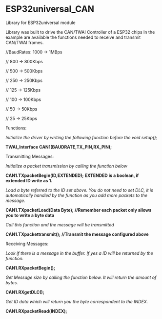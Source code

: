# ESP32universal_CAN
Library for ESP32universal module


Library was built to drive the CAN/TWAI Controller of a ESP32 chips
In the example are available the functions needed to receive and transmit CAN/TWAI frames.


//BaudRates: 1000 -> 1MBps

//            800 -> 800Kbps

//            500 -> 500Kbps

//            250 -> 250Kbps

//            125 -> 125Kbps

//            100 -> 100Kbps

//             50 -> 50Kbps

//             25 -> 25Kbps

Functions:

_Initialize the driver by writing the following function before the void setup();_

**TWAI_Interface CAN1(BAUDRATE,TX_PIN,RX_PIN);**  

Transmitting Messages:

_Initialize a packet transmission by calling the function below_ 

**CAN1.TXpacketBegin(ID,EXTENDED);   EXTENDED is a boolean, if extended ID write as 1.**


_Load a byte referred to the ID set above. You do not need to set DLC, it is automatically handled by the function as you add more packets to the message._

**CAN1.TXpacketLoad(Data Byte);    //Remember each packet only allows you to write a byte data**


_Call this function and the message will be transmitted_

**CAN1.TXpackettransmit();         //Transmit the message configured above**


Receiving Messages:


_Look if there is a message in the buffer. If yes a ID will be returned by the function._

**CAN1.RXpacketBegin();**


_Get Message size by calling the function below. It will return the amount of bytes._

**CAN1.RXgetDLC();**


_Get ID data which will return you the byte correspondent to the INDEX._

**CAN1.RXpacketRead(INDEX);**
